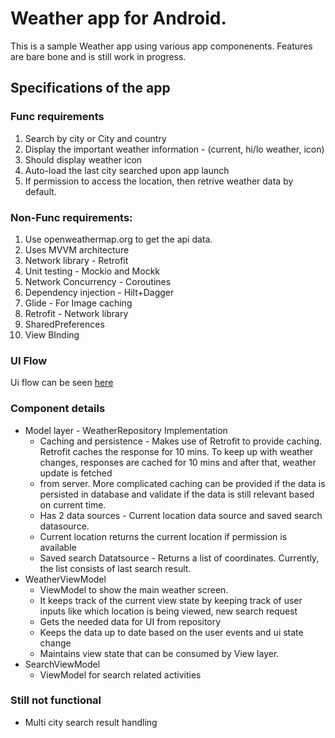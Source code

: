 # Weather app for Android. 
This is a sample Weather app using various app componenents. Features are bare bone and is still work in progress. 

## Specifications of the app
### Func requirements 
1. Search by city or City and country
2. Display the important weather information - (current, hi/lo weather, icon) 
3. Should display weather icon
4. Auto-load the last city searched upon app launch
5. If permission to access the location, then retrive weather data by default. 


### Non-Func requirements: 
1. Use openweathermap.org  to get the api data.
1. Uses MVVM architecture
1. Network library - Retrofit
1. Unit testing - Mockio and Mockk
1. Network Concurrency - Coroutines 
1. Dependency injection - Hilt+Dagger
1. Glide - For Image caching 
1. Retrofit - Network library
1. SharedPreferences 
1. View BInding 


### UI Flow 
Ui flow can be seen [here](https://drive.google.com/file/d/1saO-INwhgZZR-nGf5ORGhQIrURg8R0eu/view?usp=drive_link)

### Component details 
* Model layer - WeatherRepository Implementation
    * Caching and persistence - Makes use of Retrofit to provide caching. Retrofit caches the response for 10 mins. To keep up with weather changes, responses are cached for 10 mins and after that, weather update is fetched
    * from server. More complicated caching can be provided if the data is persisted in database and validate if the data is still relevant based on current time.
    * Has 2 data sources - Current location data source and saved search datasource.
    * Current location returns the current location if permission is available
    * Saved search Datatsource - Returns a list of coordinates. Currently, the list consists of last search result. 
* WeatherViewModel
    * ViewModel to show the main weather screen.
    * It keeps track of the current view state by keeping track of user inputs like which location is being viewed, new search request
    * Gets the needed data for UI from repository
    * Keeps the data up to date based on the user events and ui state change
    * Maintains view state that can be consumed by View layer.
* SearchViewModel
    * ViewModel for search related activities


### Still not functional
* Multi city search result handling

